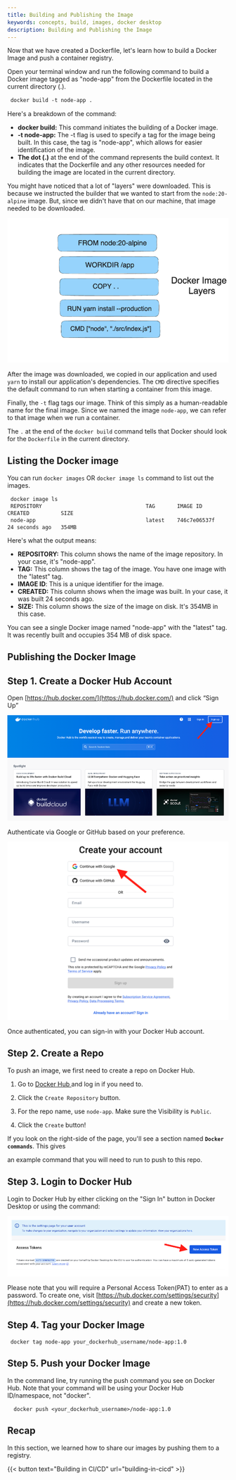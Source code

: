 ```yaml
---
title: Building and Publishing the Image
keywords: concepts, build, images, docker desktop
description: Building and Publishing the Image
---
```


Now that we have created a Dockerfile, let's learn how to build a Docker Image and push a container registry.


Open your terminal window and run the following command to build a Docker image tagged as "node-app" from the Dockerfile located in the current directory (.).

```diff
 docker build -t node-app .
```


Here's a breakdown of the command:



* **docker build:** This command initiates the building of a Docker image.
* **-t node-app:** The -t flag is used to specify a tag for the image being built. In this case, the tag is "node-app", which allows for easier identification of the image.
* **The dot (.)** at the end of the command represents the build context. It indicates that the Dockerfile and any other resources needed for building the image are located in the current directory.

You might have noticed that a lot of "layers" were downloaded. This is because we instructed the builder that we wanted to start from the ``node:20-alpine`` image. But, since we didn't have that on our machine, that image needed to be downloaded.

![docker image layers](image-layer.png)


After the image was downloaded, we copied in our application and used `yarn` to install our application's dependencies. The ``CMD`` directive specifies the default command to run when starting a container from this image.

Finally, the ``-t`` flag tags our image. Think of this simply as a human-readable name for the final image. Since we named the image ``node-app``, we can refer to that image when we run a container.

The ``.`` at the end of the ``docker build`` command tells that Docker should look for the ``Dockerfile`` in the current directory.


## Listing the Docker image

You can run ``docker images`` OR ``docker image ls`` command to list out the images.

```console
 docker image ls
 REPOSITORY                                 TAG       IMAGE ID       CREATED          SIZE
 node-app                                   latest    746c7e06537f   24 seconds ago   354MB
```


Here's what the output means:



* **REPOSITORY:** This column shows the name of the image repository. In your case, it's "node-app".
* **TAG:** This column shows the tag of the image. You have one image with the "latest" tag.
* **IMAGE ID**: This is a unique identifier for the image.
* **CREATED:** This column shows when the image was built. In your case, it was built 24 seconds ago.
* **SIZE:** This column shows the size of the image on disk. It's 354MB in this case.

You can see a single Docker image named "node-app" with the "latest" tag. It was recently built and occupies 354 MB of disk space.


## Publishing the Docker Image

## Step 1. Create a Docker Hub Account

Open [https://hub.docker.com/](https://hub.docker.com/) and click “Sign Up”

![hub image](signup_dockerhub.png)


Authenticate via Google or GitHub based on your preference.

![hub image](authenticate.png)

Once authenticated, you can sign-in with your Docker Hub account.

## Step 2.  Create a Repo

To push an image, we first need to create a repo on Docker Hub.

1. Go to [Docker Hub ](https://hub.docker.com)and log in if you need to.

2. Click the `Create Repository` button.

3. For the repo name, use ``node-app``. Make sure the Visibility is ``Public``.

4. Click the `Create` button!

If you look on the right-side of the page, you'll see a section named **`Docker commands`**. This gives

an example command that you will need to run to push to this repo.


## Step 3. Login to Docker Hub

Login to Docker Hub by either clicking on the "Sign In" button in Docker Desktop or using the command:


![hub image](access_token.png)

Please note that you will require a Personal Access Token(PAT)  to enter as a password. To create one, visit [https://hub.docker.com/settings/security](https://hub.docker.com/settings/security) and create a new token.

## Step 4. Tag your Docker Image

```console
 docker tag node-app your_dockerhub_username/node-app:1.0
```

## Step 5. Push your Docker Image

In the command line, try running the push command you see on Docker Hub. Note that your command will be using your Docker Hub ID/namespace, not "docker".

```console
  docker push <your_dockerhub_username>/node-app:1.0
```
## Recap

In this section, we learned how to share our images by pushing them to a registry. 


{{< button text="Building in CI/CD" url="building-in-cicd" >}}
